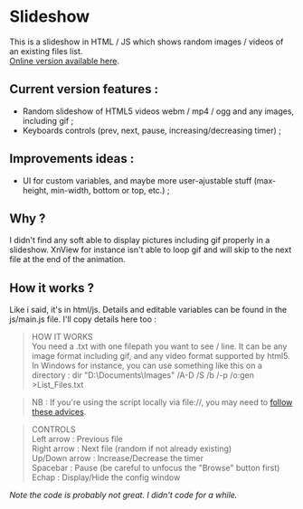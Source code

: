 # Slideshow
This is a slideshow in HTML / JS which shows random images / videos of an existing files list.  
[Online version available here](http://www.i-volve.net/lab/slideshow/).

## Current version features :  
* Random slideshow of HTML5 videos webm / mp4 / ogg and any images, including gif ;  
* Keyboards controls (prev, next, pause, increasing/decreasing timer) ;  

## Improvements ideas :  
* UI for custom variables, and maybe more user-ajustable stuff (max-height, min-width, bottom or top, etc.) ;

## Why ?  
I didn't find any soft able to display pictures including gif properly in a slideshow. XnView for instance isn't able to loop gif and will skip to the next file at the end of the animation.

## How it works ?  
Like i said, it's in html/js. Details and editable variables can be found in the js/main.js file. I'll copy details here too :  
> HOW IT WORKS  
	You need a .txt with one filepath you want to see / line.
	It can be any image format including gif, and any video format supported by html5.
	In Windows for instance, you can use something like this on a directory :
	dir "D:\Documents\Images" /A-D /S /b /-p /o:gen >List_Files.txt  
	
> NB : If you're using the script locally via file://, you may need to [follow these advices](http://kb.mozillazine.org/Links_to_local_pages_do_not_work).

> CONTROLS  
	Left arrow : Previous file  
	Right arrow : Next file (random if not already existing)  
	Up/Down arrow : Increase/Decrease the timer  
	Spacebar : Pause (be careful to unfocus the "Browse" button first)
	Echap : Display/Hide the config window

*Note the code is probably not great. I didn't code for a while.*
